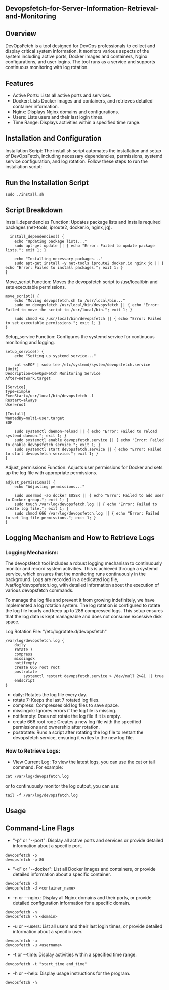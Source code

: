 ## Devopsfetch-for-Server-Information-Retrieval-and-Monitoring

## Overview
DevOpsFetch is a tool designed for DevOps professionals to collect and display critical system information. It monitors various aspects of the system including active ports, Docker images and containers, Nginx configurations, and user logins. The tool runs as a service and supports continuous monitoring with log rotation.

## Features
- Active Ports: Lists all active ports and services.
- Docker: Lists Docker images and containers, and retrieves detailed container information.
- Nginx: Displays Nginx domains and configurations.
- Users: Lists users and their last login times.
- Time Range: Displays activities within a specified time range.

## Installation and Configuration
Installation Script:
The install.sh script automates the installation and setup of DevOpsFetch, including necessary dependencies, permissions, systemd service configuration, and log rotation. Follow these steps to run the installation script:

## Run the Installation Script
```
sudo ./install.sh
```

## Script Breakdown

Install_dependencies Function: Updates package lists and installs required packages (net-tools, iproute2, docker.io, nginx, jq).
```
  install_dependencies() {
    echo "Updating package lists..."
    sudo apt-get update || { echo "Error: Failed to update package lists."; exit 1; }
    
    echo "Installing necessary packages..."
    sudo apt-get install -y net-tools iproute2 docker.io nginx jq || { echo "Error: Failed to install packages."; exit 1; }
}
```

Move_script Function: Moves the devopsfetch script to /usr/local/bin and sets executable permissions.
```
move_script() {
    echo "Moving devopsfetch.sh to /usr/local/bin..."
    sudo mv devopsfetch /usr/local/bin/devopsfetch || { echo "Error: Failed to move the script to /usr/local/bin."; exit 1; }

    sudo chmod +x /usr/local/bin/devopsfetch || { echo "Error: Failed to set executable permissions."; exit 1; }
}
```

Setup_service Function: Configures the systemd service for continuous monitoring and logging.
```
setup_service() {
    echo "Setting up systemd service..."

    cat <<EOF | sudo tee /etc/systemd/system/devopsfetch.service
[Unit]
Description=DevOpsFetch Monitoring Service
After=network.target

[Service]
Type=simple
ExecStart=/usr/local/bin/devopsfetch -l
Restart=always
User=root

[Install]
WantedBy=multi-user.target
EOF

    sudo systemctl daemon-reload || { echo "Error: Failed to reload systemd daemon."; exit 1; }
    sudo systemctl enable devopsfetch.service || { echo "Error: Failed to enable devopsfetch service."; exit 1; }
    sudo systemctl start devopsfetch.service || { echo "Error: Failed to start devopsfetch service."; exit 1; }
}
```

Adjust_permissions Function: Adjusts user permissions for Docker and sets up the log file with appropriate permissions.
```
adjust_permissions() {
    echo "Adjusting permissions..."

    sudo usermod -aG docker $USER || { echo "Error: Failed to add user to Docker group."; exit 1; }
    sudo touch /var/log/devopsfetch.log || { echo "Error: Failed to create log file."; exit 1; }
    sudo chmod 666 /var/log/devopsfetch.log || { echo "Error: Failed to set log file permissions."; exit 1; }
}
```

## Logging Mechanism and How to Retrieve Logs

### Logging Mechanism:
The devopsfetch tool includes a robust logging mechanism to continuously monitor and record system activities. This is achieved through a systemd service, which ensures that the monitoring runs continuously in the background. Logs are recorded in a dedicated log file, /var/log/devopsfetch.log, with detailed information about the execution of various devopsfetch commands.

To manage the log file and prevent it from growing indefinitely, we have implemented a log rotation system. The log rotation is configured to rotate the log file hourly and keep up to 288 compressed logs. This setup ensures that the log data is kept manageable and does not consume excessive disk space.

Log Rotation File: "/etc/logrotate.d/devopsfetch"

```
/var/log/devopsfetch.log {
    daily
    rotate 7
    compress
    missingok
    notifempty
    create 666 root root
    postrotate
        systemctl restart devopsfetch.service > /dev/null 2>&1 || true
    endscript
}
```
- daily: Rotates the log file every day.
- rotate 7: Keeps the last 7 rotated log files.
- compress: Compresses old log files to save space.
- missingok: Ignores errors if the log file is missing.
- notifempty: Does not rotate the log file if it is empty.
- create 666 root root: Creates a new log file with the specified permissions and ownership after rotation.
- postrotate: Runs a script after rotating the log file to restart the devopsfetch service, ensuring it writes to the new log file.

### How to Retrieve Logs:

- View Current Log:
To view the latest logs, you can use the cat or tail command. For example:
```
cat /var/log/devopsfetch.log
```
or to continuously monitor the log output, you can use:

```
tail -f /var/log/devopsfetch.log
```

## Usage

## Command-Line Flags

- "-p" or "--port": Display all active ports and services or provide detailed information about a specific port.
```
devopsfetch -p
devopsfetch -p 80
```
- "-d" or "--docker": List all Docker images and containers, or provide detailed information about a specific container.
```
devopsfetch -d
devopsfetch -d <container_name>
```
- -n or --nginx: Display all Nginx domains and their ports, or provide detailed configuration information for a specific domain.
```
devopsfetch -n
devopsfetch -n <domain>
```

- -u or --users: List all users and their last login times, or provide detailed information about a specific user.
```
devopsfetch -u
devopsfetch -u <username>
```

- -t or --time: Display activities within a specified time range.
```
devopsfetch -t "start_time end_time"
```

- -h or --help: Display usage instructions for the program.
```
devopsfetch -h
```
